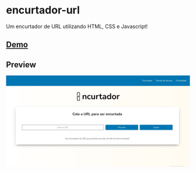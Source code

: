 # encurtador-url

Um encurtador de URL utilizando HTML, CSS e Javascript!

## [Demo](https://dev-paixao.github.io/encurtador-url/)

## Preview
![Preview](./img/preview.jpg)
